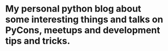 # My personal python blog about some interesting things and talks on PyCons, meetups and development tips and tricks. 
